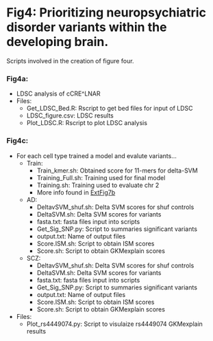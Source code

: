 # Fig4: Prioritizing neuropsychiatric disorder variants within the developing brain.
Scripts involved in the creation of figure four.

### Fig4a: 
- LDSC analysis of cCRE^LNAR
- Files:
    - Get_LDSC_Bed.R: Rscript to get bed files for input of LDSC
    - LDSC_figure.csv: LDSC results
    - Plot_LDSC.R: Rscript to plot LDSC analysis
### Fig4c:
- For each cell type trained a model and evalute variants...
    - Train:
        - Train_kmer.sh: Obtained score for 11-mers for delta-SVM
        - Training_Full.sh: Training used for final model
        - Training.sh: Training used to evaluate chr 2
        - More info found in [ExtFig7b](../ExtFig/ExtFig7/ExtFig7b)
    - AD:
        - DeltavSVM_shuf.sh: Delta SVM scores for shuf controls
        - DeltaSVM.sh: Delta SVM scores for variants
        - fasta.txt: fasta files input into scripts
        - Get_Sig_SNP.py: Script to summaries significant variants
        - output.txt: Name of output files
        - Score.ISM.sh: Script to obtain ISM scores
        - Score.sh: Script to obtain GKMexplain scores
    - SCZ:
        - DeltavSVM_shuf.sh: Delta SVM scores for shuf controls
        - DeltaSVM.sh: Delta SVM scores for variants
        - fasta.txt: fasta files input into scripts
        - Get_Sig_SNP.py: Script to summaries significant variants
        - output.txt: Name of output files
        - Score.ISM.sh: Script to obtain ISM scores
        - Score.sh: Script to obtain GKMexplain scores
- Files:
    - Plot_rs4449074.py: Script to visulaize rs4449074 GKMexplain results
        